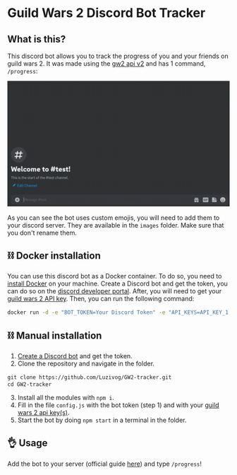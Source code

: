 # Guild Wars 2 Discord Bot Tracker

## What is this?

This discord bot allows you to track the progress of you and your friends on guild wars 2. It was made using the [gw2 api v2](https://wiki.guildwars2.com/wiki/API:Main) and has 1 command, ``/progress``:

![](./images/example_gif.gif)

As you can see the bot uses custom emojis, you will need to add them to your discord server. They are available in the ``images`` folder. Make sure that you don't rename them.

## ⛓ Docker installation

You can use this discord bot as a Docker container. To do so, you need to [install Docker](https://www.docker.com/products/docker-desktop/) on your machine. Create a Discord bot and get the token, you can do so on the [discord developer portal](https://discord.com/developers/docs/intro). After, you will need to get your [guild wars 2 API key](https://account.arena.net/applications). Then, you can run the following command:

```sh
docker run -d -e "BOT_TOKEN=Your Discord Token" -e "API_KEYS=API_KEY_1,API_KEY_2,..." thediscorders/selfrythm
```

## ⛓ Manual installation
1) [Create a Discord bot](https://discord.com/developers/docs/intro) and get the token.
2) Clone the repository and navigate in the folder.
```
git clone https://github.com/Luzivog/GW2-tracker.git
cd GW2-tracker
```
3) Install all the modules with ``npm i``.
4) Fill in the file ``config.js`` with the bot token (step 1) and with your [guild wars 2 api key(s)](https://account.arena.net/applications).
5) Start the bot by doing ``npm start`` in a terminal in the folder.

## 👌 Usage

Add the bot to your server (official guide [here](https://discordjs.guide/preparations/adding-your-bot-to-servers.html#creating-and-using-your-invite-link)) and type ``/progress``!
